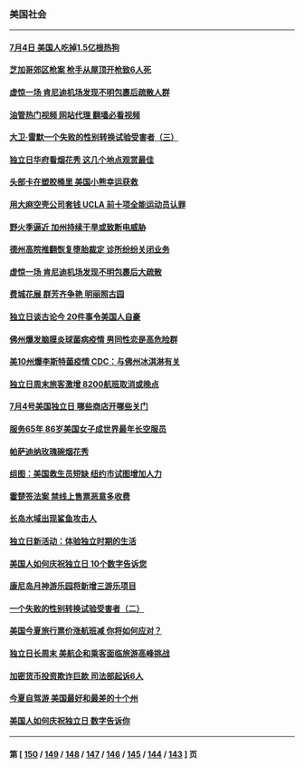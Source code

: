 ### 美国社会
---
#### [7月4日 美国人吃掉1.5亿根热狗](../../pages/ncid1078160/n13773476.md?07050845) 
#### [芝加哥郊区枪案 枪手从屋顶开枪致6人死](../../pages/ncid1078160/n13773480.md?07050845) 
#### [虚惊一场 肯尼迪机场发现不明包裹后疏散人群](../../pages/ncid1078160/n13772986.md?07050845) 
#### [油管热门视频 网站代理 翻墙必看视频](http://209.222.30.114:81/youtube.html?07050845)
#### [大卫·雷默一个失败的性别转换试验受害者（三）](../../pages/ncid1078160/n13773097.md?07050845) 
#### [独立日华府看烟花秀 这几个地点观赏最佳](../../pages/ncid1078160/n13772862.md?07050845) 
#### [头部卡在塑胶桶里 美国小熊幸运获救](../../pages/ncid1078160/n13772866.md?07050845) 
#### [用大麻空壳公司套钱 UCLA 前十项全能运动员认罪](../../pages/ncid1078160/n13772969.md?07050845) 
#### [野火季逼近 加州持续干旱或致断电威胁](../../pages/ncid1078160/n13772951.md?07050845) 
#### [德州高院推翻恢复堕胎裁定 诊所纷纷关闭业务](../../pages/ncid1078160/n13772819.md?07050845) 
#### [虚惊一场 肯尼迪机场发现不明包裹后大疏散](../../pages/ncid1078160/n13772811.md?07050845) 
#### [费城花展 群芳齐争艳 明丽照古园](../../pages/ncid1078160/n13772741.md?07050845) 
#### [独立日谈古论今 20件事令美国人自豪](../../pages/ncid1078160/n13772253.md?07050845) 
#### [佛州爆发脑膜炎球菌病疫情 男同性恋是高危险群](../../pages/ncid1078160/n13772687.md?07050845) 
#### [美10州爆李斯特菌疫情 CDC：与佛州冰淇淋有关](../../pages/ncid1078160/n13772415.md?07050845) 
#### [独立日周末旅客激增 8200航班取消或晚点](../../pages/ncid1078160/n13772205.md?07050845) 
#### [7月4号美国独立日 哪些商店开哪些关门](../../pages/ncid1078160/n13772227.md?07050845) 
#### [服务65年 86岁美国女子成世界最年长空服员](../../pages/ncid1078160/n13771989.md?07050845) 
#### [帕萨迪纳玫瑰碗烟花秀](../../pages/ncid1078160/n13771971.md?07050845) 
#### [组图：美国救生员短缺 纽约市试图增加人力](../../pages/ncid1078160/n13771387.md?07050845) 
#### [霍楚签法案 禁线上售票恶意多收费](../../pages/ncid1078160/n13771930.md?07050845) 
#### [长岛水域出现鲨鱼攻击人](../../pages/ncid1078160/n13771931.md?07050845) 
#### [独立日新活动：体验独立时期的生活](../../pages/ncid1078160/n13771932.md?07050845) 
#### [美国人如何庆祝独立日 10个数字告诉您](../../pages/ncid1078160/n13771934.md?07050845) 
#### [康尼岛月神游乐园将新增三游乐项目](../../pages/ncid1078160/n13771938.md?07050845) 
#### [一个失败的性别转换试验受害者（二）](../../pages/ncid1078160/n13771916.md?07050845) 
#### [美国今夏旅行票价涨航班减 你将如何应对？](../../pages/ncid1078160/n13771723.md?07050845) 
#### [独立日长周末 美航企和乘客面临旅游高峰挑战](../../pages/ncid1078160/n13771695.md?07050845) 
#### [加密货币投资欺诈巨款 司法部起诉6人](../../pages/ncid1078160/n13771728.md?07050845) 
#### [今夏自驾游 美国最好和最差的十个州](../../pages/ncid1078160/n13771663.md?07050845) 
#### [美国人如何庆祝独立日 数字告诉你](../../pages/ncid1078160/n13771602.md?07050845) 

---
#### 第 [ [150](./150.md?07050845) / [149](./149.md?07050845) / [148](./148.md?07050845) / [147](./147.md?07050845) / [146](./146.md?07050845) / [145](./145.md?07050845) / [144](./144.md?07050845) / [143](./143.md?07050845) ] 页
